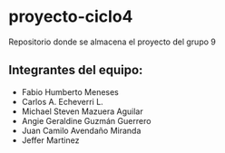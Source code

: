 # proyecto-ciclo4

Repositorio donde se almacena el proyecto del grupo 9

## Integrantes del equipo:

- Fabio Humberto Meneses
- Carlos A. Echeverri L.
- Michael Steven Mazuera Aguilar
- Angie Geraldine Guzmán Guerrero
- Juan Camilo Avendaño Miranda
- Jeffer Martinez	
